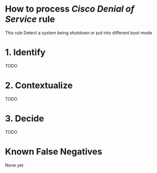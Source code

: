 # How to process *Cisco Denial of Service* rule
This rule Detect a system being shutdown or put into different boot mode

# 1. Identify
TODO

# 2. Contextualize
TODO

# 3. Decide
TODO

# Known False Negatives
None yet.
